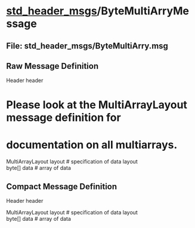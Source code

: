 # [std_header_msgs](../README.md)/ByteMultiArryMessage #

## File: std_header_msgs/ByteMultiArry.msg
## Raw Message Definition
  
Header header  
  
# Please look at the MultiArrayLayout message definition for  
# documentation on all multiarrays.  
  
MultiArrayLayout layout # specification of data layout  
byte[] data             # array of data  
  

## Compact Message Definition
  
Header header   
  
MultiArrayLayout layout # specification of data layout  
byte[] data             # array of data  
